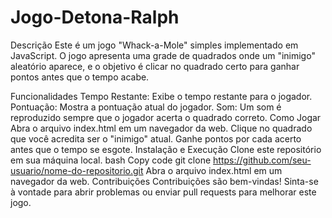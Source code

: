 # Jogo-Detona-Ralph

Descrição
Este é um jogo "Whack-a-Mole" simples implementado em JavaScript. O jogo apresenta uma grade de quadrados onde um "inimigo" aleatório aparece, e o objetivo é clicar no quadrado certo para ganhar pontos antes que o tempo acabe.

Funcionalidades
Tempo Restante: Exibe o tempo restante para o jogador.
Pontuação: Mostra a pontuação atual do jogador.
Som: Um som é reproduzido sempre que o jogador acerta o quadrado correto.
Como Jogar
Abra o arquivo index.html em um navegador da web.
Clique no quadrado que você acredita ser o "inimigo" atual.
Ganhe pontos por cada acerto antes que o tempo se esgote.
Instalação e Execução
Clone este repositório em sua máquina local.
bash
Copy code
git clone https://github.com/seu-usuario/nome-do-repositorio.git
Abra o arquivo index.html em um navegador da web.
Contribuições
Contribuições são bem-vindas! Sinta-se à vontade para abrir problemas ou enviar pull requests para melhorar este jogo.
